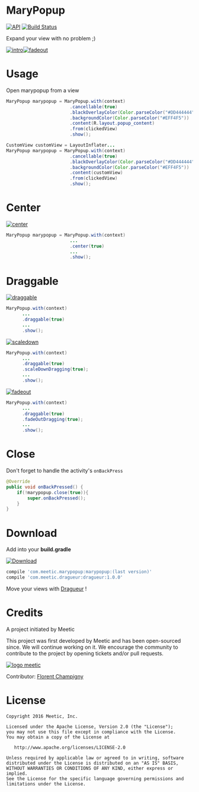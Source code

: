 MaryPopup
=======

[![API](https://img.shields.io/badge/API-10%2B-green.svg)][repo]
[![Build Status](https://travis-ci.org/Meetic/MaryPopup.svg?branch=master)](https://travis-ci.org/Meetic/MaryPopup)

Expand your view with no problem ;) 

[![intro](media/intro.gif)][repo][![fadeout](media/photo.gif)][repo]


# Usage

Open marypopup from a view

```java
MaryPopup marypopup = MaryPopup.with(context)
                        .cancellable(true)
                        .blackOverlayColor(Color.parseColor("#DD444444"))
                        .backgroundColor(Color.parseColor("#EFF4F5"))
                        .content(R.layout.popup_content)
                        .from(clickedView)
                        .show();
```

```java
CustomView customView = LayoutInflater...
MaryPopup marypopup = MaryPopup.with(context)
                        .cancellable(true)
                        .blackOverlayColor(Color.parseColor("#DD444444"))
                        .backgroundColor(Color.parseColor("#EFF4F5"))
                        .content(customView)
                        .from(clickedView)
                        .show();
```

# Center

[![center](media/center.gif)][repo]

```java
MaryPopup marypopup = MaryPopup.with(context)
                        ...
                        .center(true)
                        ...
                        .show();
```

# Draggable

[![draggable](media/draggable.gif)][repo]

```java
MaryPopup.with(context)
      ...
      .draggable(true)
      ...
      .show();
```

[![scaledown](media/scaledown.gif)][repo]

```java
MaryPopup.with(context)
      ...
      .draggable(true)
      .scaleDownDragging(true);
      ...
      .show();
```

[![fadeout](media/fadeout.gif)][repo]

```java
MaryPopup.with(context)
      ...
      .draggable(true)
      .fadeOutDragging(true);
      ...
      .show();
```

# Close

Don't forget to handle the activity's `onBackPress`

```java
@Override
public void onBackPressed() {
    if(!marypopup.close(true)){
        super.onBackPressed();
    }
}
```

# Download

Add into your **build.gradle**

[ ![Download](https://api.bintray.com/packages/meetic-android/maven/MaryPopup/images/download.svg) ](https://bintray.com/meetic-android/maven/MaryPopup/_latestVersion)
 
```groovy
compile 'com.meetic.marypopup:marypopup:(last version)'
compile 'com.meetic.dragueur:dragueur:1.0.0'
```

Move your views with [Dragueur][Dragueur] !

# Credits

A project initiated by Meetic

This project was first developed by Meetic and has been open-sourced since. We will continue working on it.
We encourage the community to contribute to the project by opening tickets and/or pull requests.

[![logo meetic](media/meetic.jpg)][meetic]

Contributor: [Florent Champigny][florent]  

# License

    Copyright 2016 Meetic, Inc.

    Licensed under the Apache License, Version 2.0 (the "License");
    you may not use this file except in compliance with the License.
    You may obtain a copy of the License at

       http://www.apache.org/licenses/LICENSE-2.0

    Unless required by applicable law or agreed to in writing, software
    distributed under the License is distributed on an "AS IS" BASIS,
    WITHOUT WARRANTIES OR CONDITIONS OF ANY KIND, either express or implied.
    See the License for the specific language governing permissions and
    limitations under the License.

[repo]: https://github.com/Meetic/MaryPopup
[androidarsenal]: http://android-arsenal.com/details/--------
[meetic]: http://www.meetic.fr/
[dragueur]: https://github.com/Meetic/Dragueur
[florent]: https://github.com/florent37
